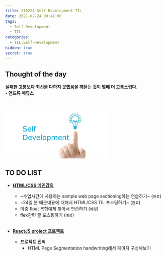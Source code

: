 ```yaml
---
title: 210224 Self Development TIL
date: 2021-02-24 09:41:00
tags:
  - Self-Development
  - TIL
categories:
  - TIL:Self-Development
hidden: true
secret: true
---
```


## **Thought of the day**

**실패한 고통보다 최선을 다하지 못했음을 깨닫는 것이 몇배 더 고통스럽다.**<br/> **- 앤드류 매튜스**

<br/>

![](/images/post_images/self_development_logo.jpg)

## **TO DO LIST**

- <ins>**HTML/CSS 메인강의**</ins>

  - ~수업시간에 사용하는 sample web page sectioning하는 연습하기~ (`완료`)
  - ~24일 분 배운내용에 대해서 HTML/CSS TIL 포스팅하기~ (`완료`)
  - 이중 float 복합예제 찾아서 연습하기 (`예정`)
  - flex관련 글 포스팅하기 (`예정`)

  <br/>

    <!-- more -->

- <ins>**ReactJS project 프로젝트**</ins>

  - **프로젝트 진척**
    - HTML Page Segmentation handwriting해서 페이지 구성해보기

  <br/>
